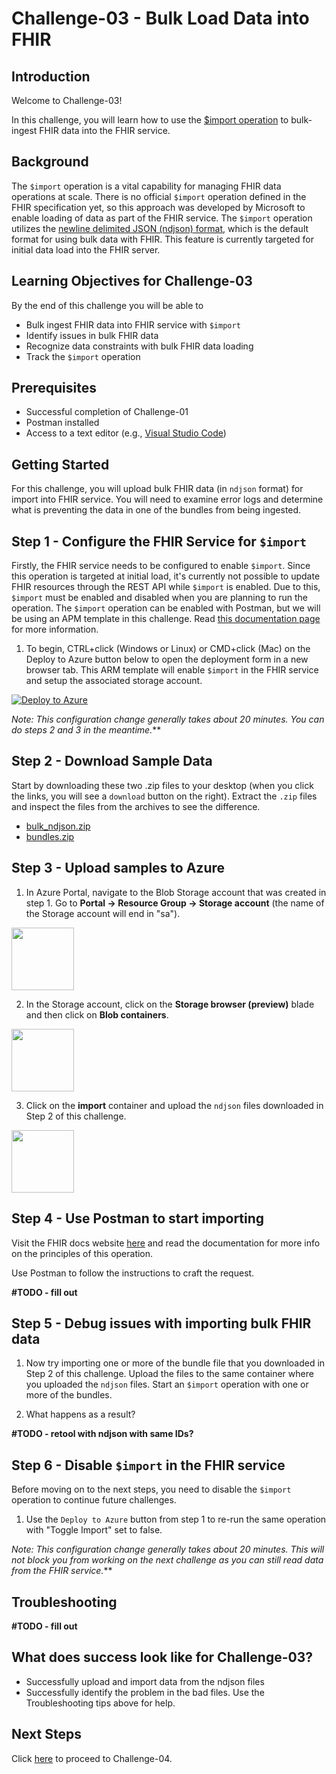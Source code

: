 # Challenge-03 - Bulk Load Data into FHIR

## Introduction

Welcome to Challenge-03!

In this challenge, you will learn how to use the [$import operation](https://docs.microsoft.com/en-us/azure/healthcare-apis/fhir/configure-import-data)  to bulk-ingest FHIR data into the FHIR service.

## Background

The `$import` operation is a vital capability for managing FHIR data operations at scale. There is no official `$import` operation defined in the FHIR specification yet, so this approach was developed by Microsoft to enable loading of data as part of the FHIR service. The `$import` operation utilizes the [newline delimited JSON (ndjson) format](http://ndjson.org/), which is the default format for using bulk data with FHIR. This feature is currently targeted for initial data load into the FHIR server.

## Learning Objectives for Challenge-03

By the end of this challenge you will be able to 

+ Bulk ingest FHIR data into FHIR service with `$import`
+ Identify issues in bulk FHIR data
+ Recognize data constraints with bulk FHIR data loading
+ Track the `$import` operation


## Prerequisites

+ Successful completion of Challenge-01
+ Postman installed
+ Access to a text editor (e.g., [Visual Studio Code](https://code.visualstudio.com/))

## Getting Started

For this challenge, you will upload bulk FHIR data (in `ndjson` format) for import into FHIR service. You will need to examine error logs and determine what is preventing the data in one of the bundles from being ingested.

## Step 1 - Configure the FHIR Service for `$import`

Firstly, the FHIR service needs to be configured to enable `$import`. Since this operation is targeted at initial load, it's currently not possible to update FHIR resources through the REST API while `$import` is enabled. Due to this, `$import` must be enabled and disabled when you are planning to run the operation. The `$import` operation can be enabled with Postman, but we will be using an APM template in this challenge. Read [this documentation page](https://docs.microsoft.com/en-us/azure/healthcare-apis/fhir/configure-import-data) for more information.

1. To begin, CTRL+click (Windows or Linux) or CMD+click (Mac) on the Deploy to Azure button below to open the deployment form in a new browser tab. This ARM template will enable `$import` in the FHIR service and setup the associated storage account.

[![Deploy to Azure](https://aka.ms/deploytoazurebutton)](https://portal.azure.com/#create/Microsoft.Template/uri/https%3A%2F%2Fraw.githubusercontent.com%2Fmicrosoft%2Fazure-health-data-services-workshop%2Fmay22-challenge-03%2FChallenge-03%2520-%2520Bulk%2520Load%2520Data%2520into%2520FHIR%2Ftemplates%2Ftoggle_import.json)

*Note: This configuration change generally takes about 20 minutes. You can do steps 2 and 3 in the meantime.***

## Step 2 - Download Sample Data

Start by downloading these two .zip files to your desktop (when you click the links, you will see a `download` button on the right). Extract the `.zip` files and inspect the files from the archives to see the difference.

+ [bulk_ndjson.zip](./samples/bulk_ndjson.zip)
+ [bundles.zip](./samples/bundles.zip)

## Step 3 - Upload samples to Azure

1. In Azure Portal, navigate to the Blob Storage account that was created in step 1. Go to **Portal -> Resource Group -> Storage account** (the name of the Storage account will end in "sa").

<img src="https://thumbs.dreamstime.com/b/orange-post-note-isolated-white-7874325.jpg" height="100">

2. In the Storage account, click on the **Storage browser (preview)** blade and then click on **Blob containers**. 

<img src="https://thumbs.dreamstime.com/b/orange-post-note-isolated-white-7874325.jpg" height="100">

3. Click on the **import** container and upload the `ndjson` files downloaded in Step 2 of this challenge.

<img src="https://thumbs.dreamstime.com/b/orange-post-note-isolated-white-7874325.jpg" height="100">

## Step 4 - Use Postman to start importing

Visit the FHIR docs website [here](https://docs.microsoft.com/en-us/azure/healthcare-apis/fhir/import-data) and read the documentation for more info on the principles of this operation.

Use Postman to follow the instructions to craft the request.

**#TODO - fill out**


## Step 5 - Debug issues with importing bulk FHIR data 

1. Now try importing one or more of the bundle file that you downloaded in Step 2 of this challenge. Upload the files to the same container where you uploaded the `ndjson` files. Start an `$import` operation with one or more of the bundles.

2. What happens as a result?

**#TODO - retool with ndjson with same IDs?**

## Step 6 - Disable `$import` in the FHIR service

Before moving on to the next steps, you need to disable the `$import` operation to continue future challenges. 

1. Use the `Deploy to Azure` button from step 1 to re-run the same operation with "Toggle Import" set to false.

*Note: This configuration change generally takes about 20 minutes. This will not block you from working on the next challenge as you can still read data from the FHIR service.***

## Troubleshooting 

**#TODO - fill out**

## What does success look like for Challenge-03?

+ Successfully upload and import data from the ndjson files
+ Successfully identify the problem in the bad files. Use the Troubleshooting tips above for help. 

## Next Steps

Click [here](<../Challenge-04 - Query and Search FHIR/Readme.md>) to proceed to Challenge-04.
